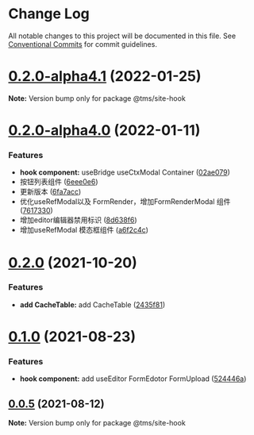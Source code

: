 # Change Log

All notable changes to this project will be documented in this file.
See [Conventional Commits](https://conventionalcommits.org) for commit guidelines.

# [0.2.0-alpha4.1](https://git.taimei.com/hospital/site-front-repo/compare/@tms/site-hook@0.2.0-alpha4.0...@tms/site-hook@0.2.0-alpha4.1) (2022-01-25)

**Note:** Version bump only for package @tms/site-hook





# [0.2.0-alpha4.0](http://git.taimei.com/hospital/site-front-repo/compare/@tms/site-hook@0.2.0...@tms/site-hook@0.2.0-alpha4.0) (2022-01-11)


### Features

* **hook component:** useBridge useCtxModal Container ([02ae079](http://git.taimei.com/hospital/site-front-repo/commits/02ae0793a737b0ede40e5e56c5877f81924d966f))
* 按钮列表组件 ([6eee0e6](http://git.taimei.com/hospital/site-front-repo/commits/6eee0e6b1ba4aa49d38f883188510a7afa12bbec))
* 更新版本 ([6fa7acc](http://git.taimei.com/hospital/site-front-repo/commits/6fa7acc7220fdb8a65b9400eae938b8e67469d7b))
* 优化useRefModal以及 FormRender，增加FormRenderModal 组件 ([7617330](http://git.taimei.com/hospital/site-front-repo/commits/7617330cdfeb2506fbbd129497665b1b12b5b610))
* 增加editor编辑器禁用标识 ([8d638f6](http://git.taimei.com/hospital/site-front-repo/commits/8d638f67b08db6b5e87d051dbfaf1bd4360b7a70))
* 增加useRefModal  模态框组件 ([a6f2c4c](http://git.taimei.com/hospital/site-front-repo/commits/a6f2c4ce14fe600a14f5f424264b54f3ab3798f6))





# [0.2.0](https://git.taimei.com/hospital/site-front-repo/compare/@tms/site-hook@0.1.0...@tms/site-hook@0.2.0) (2021-10-20)


### Features

* **add CacheTable:** add CacheTable ([2435f81](https://git.taimei.com/hospital/site-front-repo/commits/2435f81ef987d76f2542265129ec5a1012542862))





# [0.1.0](https://git.taimei.com/hospital/site-front-repo/compare/@tms/site-hook@0.0.5...@tms/site-hook@0.1.0) (2021-08-23)


### Features

* **hook component:** add useEditor FormEdotor FormUpload ([524446a](https://git.taimei.com/hospital/site-front-repo/commits/524446aaa8b359bfa5c5be731aa53ff8d03b4f9c))





## [0.0.5](https://git.taimei.com/hospital/site-front-repo/compare/@tms/site-hook@0.0.4...@tms/site-hook@0.0.5) (2021-08-12)

**Note:** Version bump only for package @tms/site-hook
